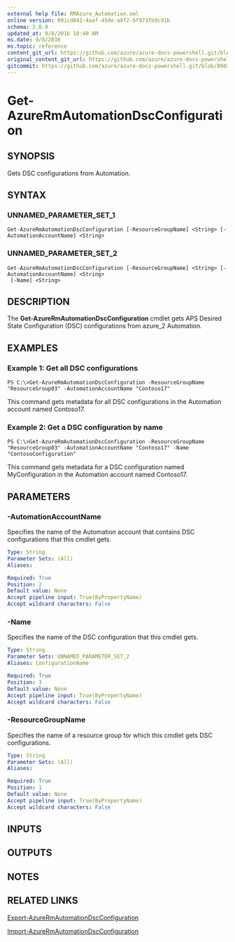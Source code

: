 ```yaml
---
external help file: RMAzure_Automation.xml
online version: 091cd841-4aaf-45de-a8f2-6f973fb9c91b
schema: 2.0.0
updated_at: 9/8/2016 10:40 AM
ms.date: 9/8/2016
ms.topic: reference
content_git_url: https://github.com/azure/azure-docs-powershell.git/blob/master/azureps-cmdlets-docs/Resource%20Manager/Automation%20Cmdlets/v0.9.8/Get-AzureRmAutomationDscConfiguration.md
original_content_git_url: https://github.com/azure/azure-docs-powershell.git/blob/master/azureps-cmdlets-docs/Resource%20Manager/Automation%20Cmdlets/v0.9.8/Get-AzureRmAutomationDscConfiguration.md
gitcommit: https://github.com/azure/azure-docs-powershell.git/blob/8903b0f1daa01932ac5fa167f377736de2df6709/azureps-cmdlets-docs/Resource%20Manager/Automation%20Cmdlets/v0.9.8/Get-AzureRmAutomationDscConfiguration.md
---
```


# Get-AzureRmAutomationDscConfiguration
## SYNOPSIS
Gets DSC configurations from Automation.

## SYNTAX

### UNNAMED_PARAMETER_SET_1
```
Get-AzureRmAutomationDscConfiguration [-ResourceGroupName] <String> [-AutomationAccountName] <String>
```

### UNNAMED_PARAMETER_SET_2
```
Get-AzureRmAutomationDscConfiguration [-ResourceGroupName] <String> [-AutomationAccountName] <String>
 [-Name] <String>
```

## DESCRIPTION
The **Get-AzureRmAutomationDscConfiguration** cmdlet gets APS Desired State Configuration (DSC) configurations from azure_2 Automation.

## EXAMPLES

### Example 1: Get all DSC configurations
```
PS C:\>Get-AzureRmAutomationDscConfiguration -ResourceGroupName "ResourceGroup03" -AutomationAccountName "Contoso17"
```

This command gets metadata for all DSC configurations in the Automation account named Contoso17.

### Example 2: Get a DSC configuration by name
```
PS C:\>Get-AzureRmAutomationDscConfiguration -ResourceGroupName "ResourceGroup03" -AutomationAccountName "Contoso17" -Name "ContosoConfiguration"
```

This command gets metadata for a DSC configuration named MyConfiguration in the Automation account named Contoso17.

## PARAMETERS

### -AutomationAccountName
Specifies the name of the Automation account that contains DSC configurations that this cmdlet gets.

```yaml
Type: String
Parameter Sets: (All)
Aliases: 

Required: True
Position: 2
Default value: None
Accept pipeline input: True(ByPropertyName)
Accept wildcard characters: False
```

### -Name
Specifies the name of the DSC configuration that this cmdlet gets.

```yaml
Type: String
Parameter Sets: UNNAMED_PARAMETER_SET_2
Aliases: ConfigurationName

Required: True
Position: 3
Default value: None
Accept pipeline input: True(ByPropertyName)
Accept wildcard characters: False
```

### -ResourceGroupName
Specifies the name of a resource group for which this cmdlet gets DSC configurations.

```yaml
Type: String
Parameter Sets: (All)
Aliases: 

Required: True
Position: 1
Default value: None
Accept pipeline input: True(ByPropertyName)
Accept wildcard characters: False
```

## INPUTS

## OUTPUTS

## NOTES

## RELATED LINKS

[Export-AzureRmAutomationDscConfiguration](091cd841-4aaf-45de-a8f2-6f973fb9c91b)

[Import-AzureRmAutomationDscConfiguration](9e316628-0101-4da8-8a9f-843f8442e52d)

